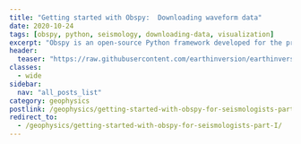 ```yaml
---
title: "Getting started with Obspy:  Downloading waveform data"
date: 2020-10-24
tags: [obspy, python, seismology, downloading-data, visualization]
excerpt: "Obspy is an open-source Python framework developed for the processing of seismological data. In this post, I will introduce how to use Obspy along with some details of the required Python steps."
header:
  teaser: "https://raw.githubusercontent.com/earthinversion/earthinversion-images/main/images/obspy-part-I/myStream.png"
classes:
  - wide
sidebar:
  nav: "all_posts_list"
category: geophysics
postlink: /geophysics/getting-started-with-obspy-for-seismologists-part-I/
redirect_to:
  - /geophysics/getting-started-with-obspy-for-seismologists-part-I/
---
```

